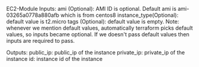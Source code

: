 EC2-Module
Inputs:
ami (Optional): AMI ID is optional. Default ami is ami-03265a0778a880afb which is  from centos8 
instance_type(Optional): default value is t2.micro
tags (Optional): default value is empty.
Note: whenever we mention default values, automatically terraform picks default values, so inputs became optional.
      If we doesn't pass default values then inputs are required to pass.

Outputs:
public_ip: public_ip of the instance
private_ip: private_ip of the instance
id: instance id of the instance
